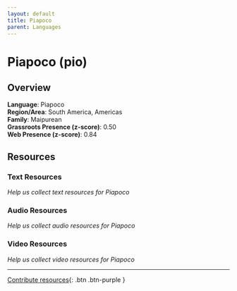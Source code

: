 ```yaml
---
layout: default
title: Piapoco
parent: Languages
---
```


# Piapoco (pio)

## Overview

**Language**: Piapoco  
**Region/Area**: South America, Americas  
**Family**: Maipurean  
**Grassroots Presence (z-score)**: 0.50  
**Web Presence (z-score)**: 0.84  

## Resources

### Text Resources
*Help us collect text resources for Piapoco*

### Audio Resources
*Help us collect audio resources for Piapoco*

### Video Resources
*Help us collect video resources for Piapoco*

---

[Contribute resources](https://forms.office.com/e/1SfLJx3u1r){: .btn .btn-purple }
